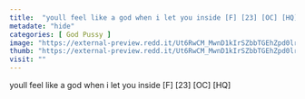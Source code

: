 ```yaml
---
title:  "youll feel like a god when i let you inside [F] [23] [OC] [HQ]"
metadate: "hide"
categories: [ God Pussy ]
image: "https://external-preview.redd.it/Ut6RwCM_MwnD1kIrSZbbTGEhZpd0lrtQSw6BkKnZBrg.jpg?auto=webp&s=10ff4c3dffa7d8de07fd133a4f3fe13c21ae4b72"
thumb: "https://external-preview.redd.it/Ut6RwCM_MwnD1kIrSZbbTGEhZpd0lrtQSw6BkKnZBrg.jpg?width=1080&crop=smart&auto=webp&s=066c8a450fd781e03aaa5e6b3b871635aed8ebe6"
visit: ""
---
```

youll feel like a god when i let you inside [F] [23] [OC] [HQ]
